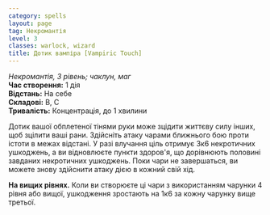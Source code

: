 ```yaml
---
category: spells
layout: page
tag: Некромантія
level: 3
classes: warlock, wizard
title: Дотик вампіра [Vampiric Touch]
---
```


_Некромантія, 3 рівень; чаклун, маг_    
**Час створення:** 1 дія    
**Відстань:** На себе    
**Складові:** В, С    
**Тривалість:** Концентрація, до 1 хвилини    

Дотик вашої обплетеної тінями руки може зцідити життєву силу інших, щоб зцілити ваші рани. Здійсніть атаку чарами ближнього бою проти істоти в межах відстані. У разі влучання ціль отримує 3к6 некротичних ушкоджень, а ви відновлюєте пункти здоров'я, що дорівнюють половині завданих некротичних ушкоджень. Поки чари не завершаться, ви можете знову здійснити атаку дією в кожний свій хід.   

**На вищих рівнях.** Коли ви створюєте ці чари з використанням чарунки 4 рівня або вищої, ушкодження зростають на 1к6 за кожну чарунку вище третьої.

